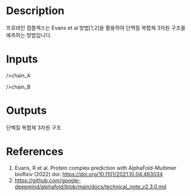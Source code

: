 # Description 

프로테인 컴플렉스는 Evans et al 방법[1,2]을 활용하여 단백질 복합체 3차원 구조를 예측하는 방법입니다.  

# Inputs

/>chain_A

/>chain_B

# Outputs

단벡질 복합체 3차원 구조

# References

1. Evans, R et al. Protein complex prediction with AlphaFold-Multimer bioRxiv (2022) doi: https://doi.org/10.1101/2021.10.04.463034
2. https://github.com/google-deepmind/alphafold/blob/main/docs/technical_note_v2.3.0.md
